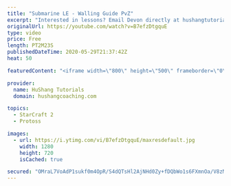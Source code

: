 ```yaml
---
title: "Submarine LE - Walling Guide PvZ"
excerpt: "Interested in lessons? Email Devon directly at hushangtutorials@outlook.com ------------------------------------------------------------------------------------------------------- Want to support HuShang Tutorials directly? Patreon is a website where you can contribute a monthly donation that will help"
originalUrl: https://youtube.com/watch?v=B7efzDtgquE
type: video
price: Free
length: PT2M23S
publishedDateTime: 2020-05-29T21:37:42Z
heat: 50

featuredContent: "<iframe width=\"800\" height=\"500\" frameborder=\"0\" src=\"https://www.youtube.com/embed/B7efzDtgquE\" allow=\"accelerometer; autoplay; encrypted-media; gyroscope; picture-in-picture\" allowfullscreen></iframe>"

provider:
  name: HuShang Tutorials
  domain: hushangcoaching.com

topics:
  - StarCraft 2
  - Protoss

images:
  - url: https://i.ytimg.com/vi/B7efzDtgquE/maxresdefault.jpg
    width: 1280
    height: 720
    isCached: true

secured: "OMraL7VoAdP1sukf0m4OpR/S4dQTsHl2AjNHd0Zy+fDQbWo1s6FXmnOa/V8zMflrIsqM1G02C1XmOpVhVBNSjOIMmVNh3Cw2hmzrqPzaFfIaFv0GlO90Z4xRSQi+sKjoHyv+ISS89TgIILFk38Lz45V8qA4TZUAreF31xHD+T3LLS1S8qqsF3iN1NzCqyJjCHeZf+oiFM2IcwMo/z+DjmAkMrOy+v7t6JFERW0jdOAyjNhjV4tO3h9UcLzZXvJrP9EPx/zQOo1UfZyJeMDYUsO0xOXzS64q47jYMuoG+KZd2VIEHcu1fQs9w6o+JcgvbUfEJoRfacKkTl3sQHcUUAtek+JOAT0CgRhuNprGGZMygbqK4HgWkwmKXTuBNIBGN14Qrykhb7WeO8Xoz2Jq6pihBHfFHsRJ8k67K2chxtnE=;q0KUwNRqnEuvYEFBGyxTkg=="
---
```


